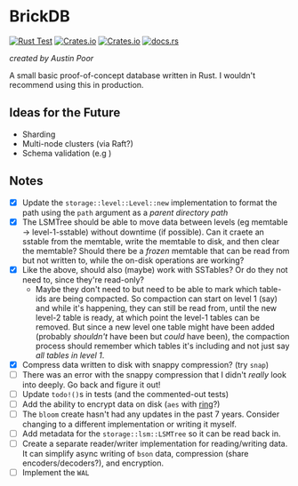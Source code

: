 # BrickDB

[![Rust Test](https://github.com/a-poor/brickdb/actions/workflows/rust-test.yml/badge.svg)](https://github.com/a-poor/brickdb/actions/workflows/rust-test.yml)
[![Crates.io](https://img.shields.io/crates/v/brickdb)](https://crates.io/crates/brickdb)
[![Crates.io](https://img.shields.io/crates/l/brickdb)](https://crates.io/crates/brickdb)
[![docs.rs](https://img.shields.io/docsrs/brickdb)](https://docs.rs/brickdb)


_created by Austin Poor_

A small basic proof-of-concept database written in Rust. I wouldn't recommend using this in production.


## Ideas for the Future

- Sharding
- Multi-node clusters (via Raft?)
- Schema validation (e.g )


## Notes

- [x] Update the `storage::level::Level::new` implementation to format the path using the `path` argument as a _parent directory path_
- [x] The LSMTree should be able to move data between levels (eg memtable -> level-1-sstable) without downtime (if possible). Can it craete an sstable from the memtable, write the memtable to disk, and then clear the memtable? Should there be a _frozen_ memtable that can be read from but not written to, while the on-disk operations are working?
- [x] Like the above, should also (maybe) work with SSTables? Or do they not need to, since they're read-only?
    - Maybe they don't need to but need to be able to mark which table-ids are being compacted. So compaction can start on level 1 (say) and while it's happening, they can still be read from, until the new level-2 table is ready, at which point the level-1 tables can be removed. But since a new level one table might have been added (probably _shouldn't_ have been but _could_ have been), the compaction process should remember which tables it's including and not just say _all tables in level 1_.
- [x] Compress data written to disk with snappy compression? (try `snap`)
- [ ] There was an error with the snappy compression that I didn't *really* look into deeply. Go back and figure it out!
- [ ] Update `todo!()`s in tests (and the commented-out tests)
- [ ] Add the ability to encrypt data on disk (`aes` with [ring](https://docs.rs/ring/latest/ring)?)
- [ ] The `bloom` create hasn't had any updates in the past 7 years. Consider changing to a different implementation or writing it myself.
- [ ] Add metadata for the `storage::lsm::LSMTree` so it can be read back in.
- [ ] Create a separate reader/writer implementation for reading/writing data. It can simplify async writing of `bson` data, compression (share encoders/decoders?), and encryption.
- [ ] Implement the `WAL`
